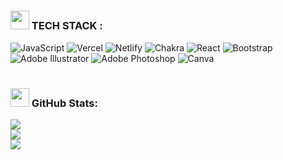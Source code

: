 # <h3><img src="https://media.giphy.com/media/iY8CRBdQXODJSCERIr/giphy.gif" width="30px">&nbsp;TECH STACK :</h3>
![JavaScript](https://img.shields.io/badge/javascript-%23323330.svg?style=for-the-badge&logo=javascript&logoColor=%23F7DF1E) ![Vercel](https://img.shields.io/badge/vercel-%23000000.svg?style=for-the-badge&logo=vercel&logoColor=white) ![Netlify](https://img.shields.io/badge/netlify-%23000000.svg?style=for-the-badge&logo=netlify&logoColor=#00C7B7) ![Chakra](https://img.shields.io/badge/chakra-%234ED1C5.svg?style=for-the-badge&logo=chakraui&logoColor=white) ![React](https://img.shields.io/badge/react-%2320232a.svg?style=for-the-badge&logo=react&logoColor=%2361DAFB) ![Bootstrap](https://img.shields.io/badge/bootstrap-%23563D7C.svg?style=for-the-badge&logo=bootstrap&logoColor=white) ![Adobe Illustrator](https://img.shields.io/badge/adobeillustrator-%23FF9A00.svg?style=for-the-badge&logo=adobeillustrator&logoColor=white) ![Adobe Photoshop](https://img.shields.io/badge/adobephotoshop-%2331A8FF.svg?style=for-the-badge&logo=adobephotoshop&logoColor=white) ![Canva](https://img.shields.io/badge/Canva-%2300C4CC.svg?style=for-the-badge&logo=Canva&logoColor=white)
# <h3><img src="https://media.giphy.com/media/iY8CRBdQXODJSCERIr/giphy.gif" width="30px">&nbsp;GitHub Stats:</h3>
![](https://github-readme-stats.vercel.app/api?username=Its-Arup&theme=dark&hide_border=false&include_all_commits=true&count_private=true)<br/>
![](https://github-readme-streak-stats.herokuapp.com/?user=Its-Arup&theme=dark&hide_border=false)<br/>
![](https://github-readme-stats.vercel.app/api/top-langs/?username=Its-Arup&theme=dark&hide_border=false&include_all_commits=true&count_private=true&layout=compact)
